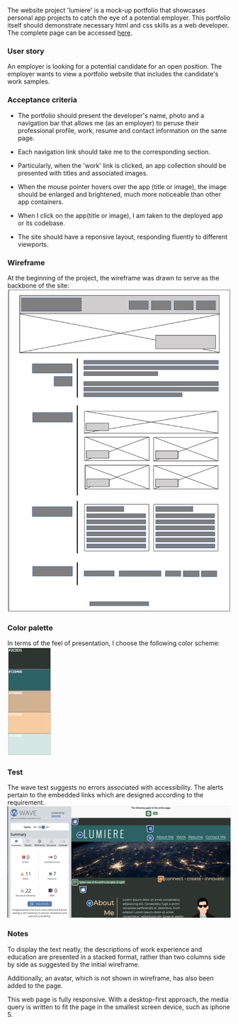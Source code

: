The website project 'lumiere' is a mock-up portfolio that showcases personal app projects to catch the eye of a potential employer. This portfolio itself should demonstrate necessary html and css skills as a web developer. The complete page can be accessed [here](https://kcsheng.github.io/lumiere/).

### User story <br>

An employer is looking for a potential candidate for an open position. The employer wants to view a portfolio website that includes the candidate's work samples.

### Acceptance criteria

- The portfolio should present the developer's name, photo and a navigation bar that allows me (as an employer) to peruse their professional profile, work, resume and contact information on the same page.

- Each navigation link should take me to the corresponding section.

- Particularly, when the 'work' link is clicked, an app collection should be presented with titles and associated images.

- When the mouse pointer hovers over the app (title or image), the image should be enlarged and brightened, much more noticeable than other app containers.

- When I click on the app(title or image), I am taken to the deployed app or its codebase.

- The site should have a reponsive layout, responding fluently to different viewports.

### Wireframe

At the beginning of the project, the wireframe was drawn to serve as the backbone of the site:<br>
![wireframe demo of lumiere portfolio site](./assets/lumiere-wireframe.png)

### Color palette

In terms of the feel of presentation, I choose the following color scheme:<br>
![colors used for lumiere portfolio site](./assets/colors.png)

### Test

The wave test suggests no errors associated with accessibility. The alerts pertain to the embedded links which are designed according to the requirement. <br>
![WAVE test result](./test/wave-test.png)

### Notes

To display the text neatly, the descriptions of work experience and education are presented in a stacked format, rather than two columns side by side as suggested by the initial wireframe.

Additionally, an avatar, which is not shown in wireframe, has also been added to the page.

This web page is fully responsive. With a desktop-first approach, the media query is written to fit the page in the smallest screen device, such as iphone 5.
